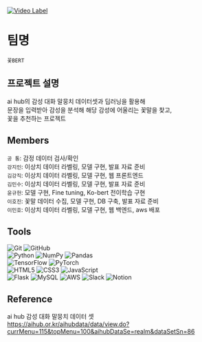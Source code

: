 [![Video Label](https://i.imgur.com/SabCGhl.png)](https://youtube.com/shorts/s5RV3fm0Bw4?feature=share)
# 팀명
`꽃BERT`

## 프로젝트 설명
ai hub의 감성 대화 말뭉치 데이터셋과 딥러닝을 활용해   
문장을 입력받아 감성을 분석해 해당 감성에 어울리는 꽃말을 찾고,   
꽃을 추천하는 프로젝트
<br>

## Members   
`공 통`: 감정 데이터 검사/확인   
`강지인`: 이상치 데이터 라벨링, 모델 구현, 발표 자료 준비   
`김강직`: 이상치 데이터 라벨링, 모델 구현, 웹 프론트엔드   
`김민수`: 이상치 데이터 라벨링, 모델 구현, 발표 자료 준비   
`윤규헌`: 모델 구현, Fine tuning, Ko-bert 전이학습 구현   
`이호진`: 꽃말 데이터 수집, 모델 구현, DB 구축, 발표 자료 준비   
`이민호`: 이상치 데이터 라벨링, 모델 구현, 웹 백엔드, aws 배포
<br>

## Tools

![Git](https://img.shields.io/badge/git-%23F05033.svg?style=for-the-badge&logo=git&logoColor=white)
![GitHub](https://img.shields.io/badge/github-%23121011.svg?style=for-the-badge&logo=github&logoColor=white)   
![Python](https://img.shields.io/badge/python-3670A0?style=for-the-badge&logo=python&logoColor=ffdd54)
![NumPy](https://img.shields.io/badge/numpy-%23013243.svg?style=for-the-badge&logo=numpy&logoColor=white)
![Pandas](https://img.shields.io/badge/pandas-%23150458.svg?style=for-the-badge&logo=pandas&logoColor=white)   
![TensorFlow](https://img.shields.io/badge/TensorFlow-%23FF6F00.svg?style=for-the-badge&logo=TensorFlow&logoColor=white)
![PyTorch](https://img.shields.io/badge/PyTorch-%23EE4C2C.svg?style=for-the-badge&logo=PyTorch&logoColor=white)   
![HTML5](https://img.shields.io/badge/html5-%23E34F26.svg?style=for-the-badge&logo=html5&logoColor=white)
![CSS3](https://img.shields.io/badge/css3-%231572B6.svg?style=for-the-badge&logo=css3&logoColor=white)
![JavaScript](https://img.shields.io/badge/javascript-%23323330.svg?style=for-the-badge&logo=javascript&logoColor=%23F7DF1E)   
![Flask](https://img.shields.io/badge/flask-%23000.svg?style=for-the-badge&logo=flask&logoColor=white)
![MySQL](https://img.shields.io/badge/mysql-%2300f.svg?style=for-the-badge&logo=mysql&logoColor=white)
![AWS](https://img.shields.io/badge/AWS-%23FF9900.svg?style=for-the-badge&logo=amazon-aws&logoColor=white)
![Slack](https://img.shields.io/badge/Slack-4A154B?style=for-the-badge&logo=slack&logoColor=white)
![Notion](https://img.shields.io/badge/Notion-%23000000.svg?style=for-the-badge&logo=notion&logoColor=white)

## Reference
ai hub 감성 대화 말뭉치 데이터 셋   
https://aihub.or.kr/aihubdata/data/view.do?currMenu=115&topMenu=100&aihubDataSe=realm&dataSetSn=86
<br>
